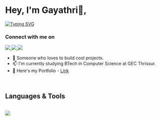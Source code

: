 # Hey, I'm <span style="color: ;">Gayathri👋,</span>
[![Typing SVG](https://readme-typing-svg.herokuapp.com?font=Fira+Code&size=20&pause=1100&color=C62812FF&vCenter=true&width=1000&lines=A+passionate+individual+exploring+the+dimensions+of+technology+and+creativity!+)](https://git.io/typing-svg)
<h3>Connect with me on</h3>
<a href="https://www.linkedin.com/in/gayathri-thejus-59503a251?utm_source=share&utm_campaign=share_via&utm_content=profile&utm_medium=android_app " target="_blank">
    <img src="https://img.shields.io/badge/LinkedIn-0077B5?style=for-the-badge&logo=linkedin&logoColor=white" target="_blank" />
  </a>
<a href="gayathrithejus@gmail.com" target="_blank">
    <img src="https://img.shields.io/badge/Gmail-D14836?style=for-the-badge&logo=gmail&logoColor=white" target="_blank" />
  </a>
  <a href="gayathrithejus@gmail.com" target="_blank">
    <img src="  https://img.shields.io/badge/Twitter-1DA1F2?style=for-the-badge&logo=twitter&logoColor=white" target="_blank" />
  </a>


- 🔭 Someone who loves to build cool projects.</br>
- 📫 I'm currently studying BTech in Computer Science at GEC Thrissur.</br>
- 🚀 Here's my Portfolio - [Link](https://myportfolio-seven-mauve.vercel.app/)

<br/>

## Languages & Tools
<br/>

   <img src="https://skillicons.dev/icons?i=react,fastapi,tailwind,html,css,figma,git,python,javascript,java,django" /> 

